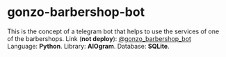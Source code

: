 # gonzo-barbershop-bot
This is the concept of a telegram bot that helps to use the services of one of the barbershops. Link (**not deploy**): [@gonzo_barbershop_bot](https://t.me/gonzo_barbershop_bot)\
Language: **Python**. Library: **AIOgram**. Database: **SQLite**.

